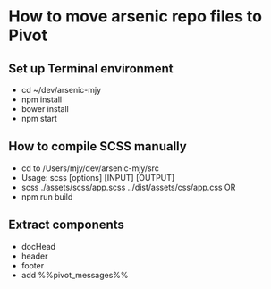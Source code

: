 # How to move arsenic repo files to Pivot


## Set up Terminal environment

* cd ~/dev/arsenic-mjy
* npm install
* bower install
* npm start


## How to compile SCSS manually

* cd to /Users/mjy/dev/arsenic-mjy/src
* Usage: scss [options] [INPUT] [OUTPUT]
* scss ./assets/scss/app.scss ../dist/assets/css/app.css OR 
* npm run build


## Extract components

* docHead
* header
* footer
* add %%pivot_messages%%

